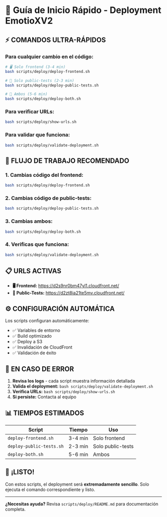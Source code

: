 # 🚀 Guía de Inicio Rápido - Deployment EmotioXV2

## ⚡ **COMANDOS ULTRA-RÁPIDOS**

### **Para cualquier cambio en el código:**

```bash
# 🖥️ Solo frontend (3-4 min)
bash scripts/deploy/deploy-frontend.sh

# 📱 Solo public-tests (2-3 min)
bash scripts/deploy/deploy-public-tests.sh

# 🚀 Ambos (5-6 min)
bash scripts/deploy/deploy-both.sh
```

### **Para verificar URLs:**
```bash
bash scripts/deploy/show-urls.sh
```

### **Para validar que funciona:**
```bash
bash scripts/deploy/validate-deployment.sh
```

## 🎯 **FLUJO DE TRABAJO RECOMENDADO**

### **1. Cambias código del frontend:**
```bash
bash scripts/deploy/deploy-frontend.sh
```

### **2. Cambias código de public-tests:**
```bash
bash scripts/deploy/deploy-public-tests.sh
```

### **3. Cambias ambos:**
```bash
bash scripts/deploy/deploy-both.sh
```

### **4. Verificas que funciona:**
```bash
bash scripts/deploy/validate-deployment.sh
```

## 📋 **URLS ACTIVAS**

- **🖥️ Frontend:** https://d2s9nr0bm47yl1.cloudfront.net/
- **📱 Public-Tests:** https://d2zt8ia21te5mv.cloudfront.net/

## ⚙️ **CONFIGURACIÓN AUTOMÁTICA**

Los scripts configuran automáticamente:
- ✅ Variables de entorno
- ✅ Build optimizado
- ✅ Deploy a S3
- ✅ Invalidación de CloudFront
- ✅ Validación de éxito

## 🚨 **EN CASO DE ERROR**

1. **Revisa los logs** - cada script muestra información detallada
2. **Valida el deployment:** `bash scripts/deploy/validate-deployment.sh`
3. **Verifica URLs:** `bash scripts/deploy/show-urls.sh`
4. **Si persiste:** Contacta al equipo

## 📊 **TIEMPOS ESTIMADOS**

| Script | Tiempo | Uso |
|--------|--------|-----|
| `deploy-frontend.sh` | 3-4 min | Solo frontend |
| `deploy-public-tests.sh` | 2-3 min | Solo public-tests |
| `deploy-both.sh` | 5-6 min | Ambos |

## 🎉 **¡LISTO!**

Con estos scripts, el deployment será **extremadamente sencillo**. Solo ejecuta el comando correspondiente y listo.

---

**¿Necesitas ayuda?** Revisa `scripts/deploy/README.md` para documentación completa.
